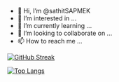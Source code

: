 - 👋 Hi, I’m @sathitSAPMEK
- 👀 I’m interested in ...
- 🌱 I’m currently learning ...
- 💞️ I’m looking to collaborate on ...
- 📫 How to reach me ...
<!---
sathitSAPMEK/sathitSAPMEK is a ✨ special ✨ repository because its `README.md` (this file) appears on your GitHub profile.
You can click the Preview link to take a look at your changes.
--->

[![GitHub Streak](https://streak-stats.demolab.com?user=sathitSAPMEK)](https://git.io/streak-stats)

[![Top Langs](https://github-readme-stats.vercel.app/api/top-langs/?username=sathitSAPMEK&layout=compact&theme=vision-friendly-dark)](https://github.com/anuraghazra/github-readme-stats)
